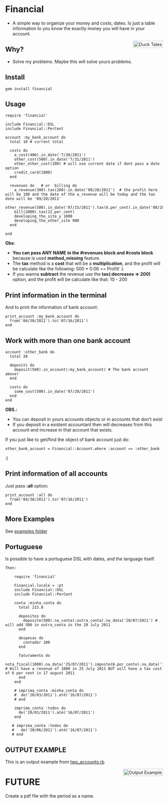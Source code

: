 Financial
=========

* A simple way to organize your money and costs, dates.
  Is just a table information to you know the exactly money you will have in your account.

<div style="padding:2px; border:1px solid silver; float:right; margin:0 0 1em 2em; background:white">
  <img src="https://github.com/tomas-stefano/financial/raw/master/duck_tales.gif" alt="Duck Tales" />
</div>

Why?
----

* Solve my problems. Maybe this will solve yours problems.

Install
-------

    gem install financial

Usage
-----

    require 'financial'

    include Financial::DSL
	include Financial::PerCent

    account :my_bank_account do
      total 10 # current total

      costs do
        a_cost(400).in_date('7/30/2011')
        other_cost(500).in_date('7/31/2011')
        other_other_cost(100) # will use current date if dont pass a date option
        credit_card(1000)
      end

	  revenues do   # or  billing do
	    a_revenue(300).tax(200).in_date('09/20/2011')  # the profit here will be 100 and the date of the a_revenue will be today and the tax date will be '09/20/2011'
	    other_revenue(500).in_date('07/15/2011').tax(6.per_cent).in_date('08/20/2011')
	    bill(2000).tax(12.per_cent)
	    developing_the_site_y 1000
	    developing_the_other_site 900
	  end

    end

**Obs**: 

  * **You can pass ANY NAME in the #revenues block and #costs block**
 	because is used **method_missing** feature.
  * The **tax** method is a **cost** that will be a **multiplication**, 
	and the profit will be calculate like the following: 500 * 0.06 == Profit! :)
  * If you wanna **subtract** the revenue use the **tax(:decreases => 200)** option, 
	and the profit will be calculate like that: 10 - 200

Print information in the terminal
---------------------------------

And to print the information of bank account:
	
    print_account :my_bank_account do
      from('04/30/2011').to('07/16/2011')
    end

Work with more than one bank account
------------------------------------

	account :other_bank do
	  total 30

	  deposits do
	    deposit(500).in_account(:my_bank_account) # The bank account above!
	  end
	  
	  costs do
	    some_cost(500).in_date('07/20/2011')
	  end
	end

**OBS.:**

   * You can deposit in yours accounts objects or in accounts that don't exist
   * If you deposit in a existent accountant then will decreases from this account and increase in that account that exists.

If you just like to get/find the object of bank account just do:

    other_bank_account = Financial::Account.where :account => :other_bank

:)

Print information of all accounts
---------------------------------

Just pass **:all** option:

    print_account :all do
      from('04/30/2011').to('07/16/2011')
    end

More Examples
-------------

See [examples folder](https://github.com/tomas-stefano/financial/tree/master/examples)

Portuguese
----------

Is possible to have a portuguese DSL with dates, and the language itself.

	Then:

	    require 'financial'

		Financial.locale = :pt
		include Financial::DSL
		include Financial::PerCent

	    conta :minha_conta do
	      total 215.0

	      depositos do
	        deposite(500).na_conta(:outra_conta).na_data('20/07/2011') # will add 500 in outra_conta in the 20 July 2011
	      end

	      despesas do
	        contador 100
	      end

	      faturamento do
	    	nota_fiscal(1000).na_data('25/07/2011').imposto(6.por_cento).na_data('17/08/2011') # Will have a revenue of 1000 in 25 July 2011 BUT will have a tax cost of 6 per cent in 17 august 2011
	      end
	    end

		# imprima_conta :minha_conta do
		#  de('20/03/2011').até('16/07/2011')
		# end

		imprima_conta :todos do
		  de('20/03/2011').até('16/07/2011')
		end

	   # imprima_conta :todos do
	   #   de('20/06/2011').até('16/07/2011')
	   # end
		
		

OUTPUT EXAMPLE
--------------

This is an output example from [two_accounts.rb](https://github.com/tomas-stefano/financial/blob/master/examples/two_accounts.rb)

<div style="padding:2px; border:1px solid silver; float:right; margin:0 0 1em 2em; background:white">
  <img src="https://github.com/tomas-stefano/financial/raw/master/example.png" alt="Output Example" />
</div>


FUTURE
======

Create a pdf file with the period as a name.

